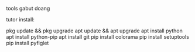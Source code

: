 tools gabut doang


tutor install:

pkg update && pkg upgrade
apt update && apt upgrade
apt install python
apt install python-pip 
apt install git
pip install colorama
pip install setuptools 
pip install pyfiglet

<!---
RakaSkuyCuy/RakaSkuyCuy is a ✨ special ✨ repository because its `README.md` (this file) appears on your GitHub profile.
You can click the Preview link to take a look at your changes.
--->
